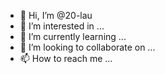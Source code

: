 - 👋 Hi, I’m @20-lau
- 👀 I’m interested in ...
- 🌱 I’m currently learning ...
- 💞️ I’m looking to collaborate on ...
- 📫 How to reach me ...

<!---
20-lau/20-lau is a ✨ special ✨ repository because its `README.md` (this file) appears on your GitHub profile.
You can click the Preview link to take a look at your changes.
--->

